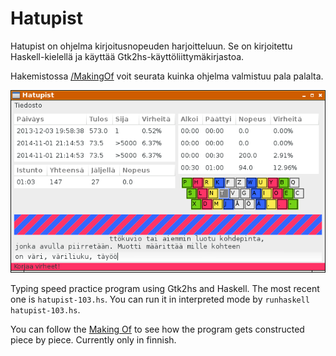 # Hatupist

Hatupist on ohjelma kirjoitusnopeuden harjoitteluun. Se on kirjoitettu Haskell-kielellä ja käyttää Gtk2hs-käyttöliittymäkirjastoa.

Hakemistossa
[/MakingOf](/MakingOf)
voit seurata kuinka ohjelma valmistuu pala palalta.

![](Hatupist_002.png)

Typing speed practice program using Gtk2hs and Haskell. The most recent one is `hatupist-103.hs`. You can run it in interpreted mode by `runhaskell hatupist-103.hs`.

You can follow the 
[Making Of](/MakingOf)
to see how the program gets constructed piece by piece. Currently only in finnish.

